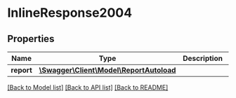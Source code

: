 # InlineResponse2004

## Properties
Name | Type | Description | Notes
------------ | ------------- | ------------- | -------------
**report** | [**\Swagger\Client\Model\ReportAutoload**](ReportAutoload.md) |  | [optional] 

[[Back to Model list]](../../README.md#documentation-for-models) [[Back to API list]](../../README.md#documentation-for-api-endpoints) [[Back to README]](../../README.md)

